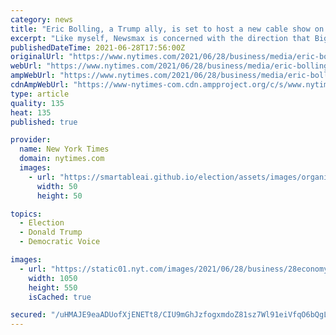 ```yaml
---
category: news
title: "Eric Bolling, a Trump ally, is set to host a new cable show on Newsmax."
excerpt: "Like myself, Newsmax is concerned with the direction that Big Tech and Big Corporate Media have taken journalism and our nation,” Mr. Bolling said in a statement."
publishedDateTime: 2021-06-28T17:56:00Z
originalUrl: "https://www.nytimes.com/2021/06/28/business/media/eric-bolling-newsmax.html"
webUrl: "https://www.nytimes.com/2021/06/28/business/media/eric-bolling-newsmax.html"
ampWebUrl: "https://www.nytimes.com/2021/06/28/business/media/eric-bolling-newsmax.amp.html"
cdnAmpWebUrl: "https://www-nytimes-com.cdn.ampproject.org/c/s/www.nytimes.com/2021/06/28/business/media/eric-bolling-newsmax.amp.html"
type: article
quality: 135
heat: 135
published: true

provider:
  name: New York Times
  domain: nytimes.com
  images:
    - url: "https://smartableai.github.io/election/assets/images/organizations/nytimes.com-50x50.jpg"
      width: 50
      height: 50

topics:
  - Election
  - Donald Trump
  - Democratic Voice

images:
  - url: "https://static01.nyt.com/images/2021/06/28/business/28economy-briefing-bolling/28economy-briefing-bolling-facebookJumbo.jpg"
    width: 1050
    height: 550
    isCached: true

secured: "/uHMAJE9eaADUofXjENETt8/CIU9mGhJzfogxmdoZ81sz7Wl91eiVfqO6bQgLwjsZxFXtj99OuxhaO1EwMQehx4lCS21G5d/zFGnIaOVnJP4bWyn9j5zGkwDjYXIndRruk90c2uNjCFz269yMS8LPK4ksTFIETFdzDKe4fZmz8U/smG+bnWyt1E5UFfxuPhp1RjrIexhCXl5oSDw5GHEYrrI8CtKr7b6R8vHYDGVCzXlw9Dp+MLyj3Q9yLnkYFSYE4BSn3cFuryV6gEAyzTCNuTon+dbIxLKIcy/QOUDjwj73f9LMAI700OpkIwyi+YLd4V7YonLbxGTtYZlYH4FHnDOzpxlZq5tn1ca1SYOnfM=;G3arRXahzUmzqpJlALbnjA=="
---
```


